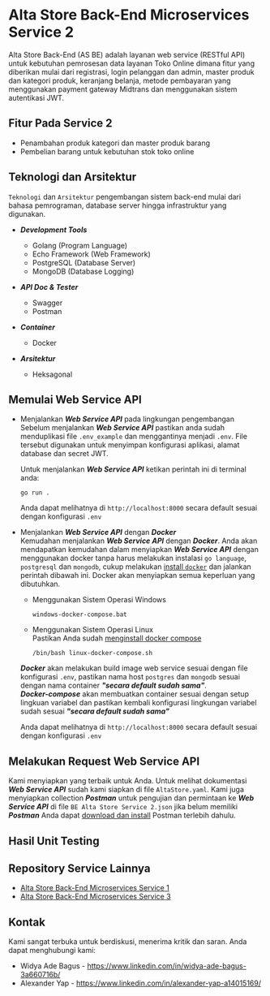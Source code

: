 # Alta Store Back-End Microservices Service 2

Alta Store Back-End (AS BE) adalah layanan web service (RESTful API) untuk kebutuhan pemrosesan data layanan Toko Online dimana fitur yang diberikan mulai dari registrasi, login pelanggan dan admin, master produk dan kategori produk, keranjang belanja, metode pembayaran yang menggunakan payment gateway Midtrans dan menggunakan sistem autentikasi JWT.

## Fitur Pada Service 2

- Penambahan produk kategori dan master produk barang
- Pembelian barang untuk kebutuhan stok toko online

## Teknologi dan Arsitektur

`Teknologi` dan `Arsitektur` pengembangan sistem back-end mulai dari bahasa pemrograman, database server hingga infrastruktur yang digunakan.

- **_Development Tools_**

  - Golang (Program Language)
  - Echo Framework (Web Framework)
  - PostgreSQL (Database Server)
  - MongoDB (Database Logging)

- **_API Doc & Tester_**

  - Swagger
  - Postman

- **_Container_**

  - Docker

- **_Arsitektur_**
  - Heksagonal

## Memulai Web Service API

- Menjalankan **_Web Service API_** pada lingkungan pengembangan
  Sebelum menjalankan **_Web Service API_** pastikan anda sudah menduplikasi file `.env_example` dan menggantinya menjadi `.env`.
  File tersebut digunakan untuk menyimpan konfigurasi aplikasi, alamat database dan secret JWT.

  Untuk menjalankan **_Web Service API_** ketikan perintah ini di terminal anda:

  ```console
  go run .
  ```

  Anda dapat melihatnya di `http://localhost:8000` secara default sesuai dengan konfigurasi `.env`

- Menjalankan **_Web Service API_** dengan **_Docker_** <br>
  Kemudahan menjalankan **_Web Service API_** dengan **_Docker_**. Anda akan mendapatkan kemudahan dalam menyiapkan **_Web Service API_**
  dengan menggunakan docker tanpa harus melakukan instalasi `go language`, `postgresql` dan `mongodb`, cukup melakukan
  [install `docker`](https://docs.docker.com/engine/install/) dan jalankan perintah dibawah ini. Docker akan menyiapkan
  semua keperluan yang dibutuhkan.

  - Menggunakan Sistem Operasi Windows

    ```console
    windows-docker-compose.bat
    ```

  - Menggunakan Sistem Operasi Linux <br>
    Pastikan Anda sudah [menginstall docker compose](https://docs.docker.com/compose/install/)

    ```console
    /bin/bash linux-docker-compose.sh
    ```

  **_Docker_** akan melakukan build image web service sesuai dengan file konfigurasi `.env`,
  pastikan nama host `postgres` dan `mongodb` sesuai dengan nama container **_"secara default sudah sama"_**.<br>
  **_Docker-compose_** akan membuatkan container sesuai dengan setup lingkuan variabel dan pastikan kembali
  konfigurasi lingkungan variabel sudah sesuai **_"secara default sudah sama"_**

  Anda dapat melihatnya di `http://localhost:8000` secara default sesuai dengan konfigurasi `.env`

## Melakukan Request Web Service API

Kami menyiapkan yang terbaik untuk Anda. Untuk melihat dokumentasi **_Web Service API_** sudah kami siapkan di file `AltaStore.yaml`.
Kami juga menyiapkan collection **_Postman_** untuk pengujian dan permintaan ke **_Web Service API_** di file `BE Alta Store Service 2.json`
jika belum memiliki **_Postman_** Anda dapat [download dan install](https://www.postman.com/downloads/) Postman terlebih dahulu.

## Hasil Unit Testing

## Repository Service Lainnya

- [Alta Store Back-End Microservices Service 1](https://github.com/Yap0894/altastore-service1)
- [Alta Store Back-End Microservices Service 3](https://github.com/dewidyabagus/altastore-service3)

## Kontak

Kami sangat terbuka untuk berdiskusi, menerima kritik dan saran. Anda dapat menghubungi kami:

- Widya Ade Bagus - https://www.linkedin.com/in/widya-ade-bagus-3a660716b/
- Alexander Yap - https://www.linkedin.com/in/alexander-yap-a14015169/
